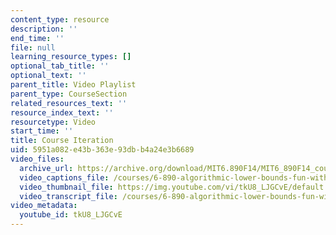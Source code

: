 ```yaml
---
content_type: resource
description: ''
end_time: ''
file: null
learning_resource_types: []
optional_tab_title: ''
optional_text: ''
parent_title: Video Playlist
parent_type: CourseSection
related_resources_text: ''
resource_index_text: ''
resourcetype: Video
start_time: ''
title: Course Iteration
uid: 5951a082-e43b-363e-93db-b4a24e3b6689
video_files:
  archive_url: https://archive.org/download/MIT6.890F14/MIT6_890F14_course_iteration_300k.mp4
  video_captions_file: /courses/6-890-algorithmic-lower-bounds-fun-with-hardness-proofs-fall-2014/06f3a8bdb2ef55e6ba397f081c5e177c_tkU8_LJGCvE.vtt
  video_thumbnail_file: https://img.youtube.com/vi/tkU8_LJGCvE/default.jpg
  video_transcript_file: /courses/6-890-algorithmic-lower-bounds-fun-with-hardness-proofs-fall-2014/dc29e2d9adf55ae98991568d55123089_tkU8_LJGCvE.pdf
video_metadata:
  youtube_id: tkU8_LJGCvE
---
```

